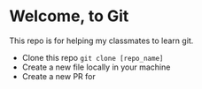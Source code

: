 # Welcome, to Git

This repo is for helping my classmates to learn git.

- Clone this repo `git clone [repo_name]`
- Create a new file locally in your machine
- Create a new PR for
